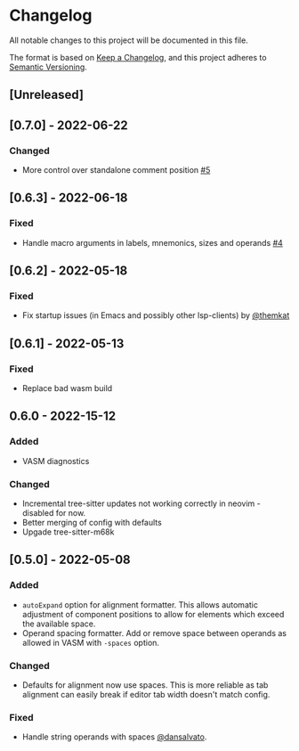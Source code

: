 # Changelog

All notable changes to this project will be documented in this file.

The format is based on [Keep a Changelog](https://keepachangelog.com/en/1.0.0/),
and this project adheres to [Semantic Versioning](https://semver.org/spec/v2.0.0.html).

## [Unreleased]

## [0.7.0] - 2022-06-22

### Changed

- More control over standalone comment position [#5](https://github.com/grahambates/m68k-lsp/issues/5)

## [0.6.3] - 2022-06-18

### Fixed

- Handle macro arguments in labels, mnemonics, sizes and operands [#4](https://github.com/grahambates/m68k-lsp/issues/4)

## [0.6.2] - 2022-05-18

### Fixed

- Fix startup issues (in Emacs and possibly other lsp-clients) by [@themkat](https://github.com/themkat)

## [0.6.1] - 2022-05-13

### Fixed

- Replace bad wasm build

## 0.6.0 - 2022-15-12

### Added

- VASM diagnostics

### Changed

- Incremental tree-sitter updates not working correctly in neovim - disabled for now.
- Better merging of config with defaults
- Upgade tree-sitter-m68k

## [0.5.0] - 2022-05-08

### Added

- `autoExpand` option for alignment formatter. This allows automatic adjustment of component positions to allow for
  elements which exceed the available space.
- Operand spacing formatter. Add or remove space between operands as allowed in VASM with `-spaces` option.

### Changed

- Defaults for alignment now use spaces. This is more reliable as tab alignment can easily break if editor tab width
  doesn't match config.

### Fixed

- Handle string operands with spaces [@dansalvato](https://github.com/dansalvato).
